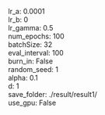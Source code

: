 lr_a: 0.0001  
lr_b: 0  
lr_gamma: 0.5  
num_epochs: 100  
batchSize: 32  
eval_interval: 100  
burn_in: False  
random_seed: 1  
alpha: 0.1  
d: 1  
save_folder: ./result/result1/  
use_gpu: False  
